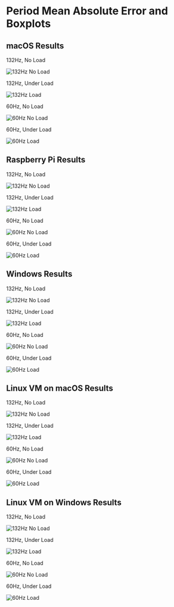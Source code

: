 # Period Mean Absolute Error and Boxplots

## macOS Results

132Hz, No Load

![132Hz No Load](./results/mae_boxplots/darwin_132Hz_stressFalse_bar_and_boxplots.png)

132Hz, Under Load

![132Hz Load](./results/mae_boxplots/darwin_132Hz_stressTrue_bar_and_boxplots.png)

60Hz, No Load

![60Hz No Load](./results/mae_boxplots/darwin_60Hz_stressFalse_bar_and_boxplots.png)

60Hz, Under Load

![60Hz Load](./results/mae_boxplots/darwin_60Hz_stressTrue_bar_and_boxplots.png)

## Raspberry Pi Results

132Hz, No Load

![132Hz No Load](./results/mae_boxplots/linux_132Hz_stressFalse_bar_and_boxplots.png)

132Hz, Under Load

![132Hz Load](./results/mae_boxplots/linux_132Hz_stressTrue_bar_and_boxplots.png)

60Hz, No Load

![60Hz No Load](./results/mae_boxplots/linux_60Hz_stressFalse_bar_and_boxplots.png)

60Hz, Under Load

![60Hz Load](./results/mae_boxplots/linux_60Hz_stressTrue_bar_and_boxplots.png)

## Windows Results

132Hz, No Load

![132Hz No Load](./results/mae_boxplots/win32_132Hz_stressFalse_bar_and_boxplots.png)

132Hz, Under Load

![132Hz Load](./results/mae_boxplots/win32_132Hz_stressTrue_bar_and_boxplots.png)

60Hz, No Load

![60Hz No Load](./results/mae_boxplots/win32_60Hz_stressFalse_bar_and_boxplots.png)

60Hz, Under Load

![60Hz Load](./results/mae_boxplots/win32_60Hz_stressTrue_bar_and_boxplots.png)

## Linux VM on macOS Results

132Hz, No Load

![132Hz No Load](./results/mae_boxplots/macoslinux_132Hz_stressFalse_bar_and_boxplots.png)

132Hz, Under Load

![132Hz Load](./results/mae_boxplots/macoslinux_132Hz_stressTrue_bar_and_boxplots.png)

60Hz, No Load

![60Hz No Load](./results/mae_boxplots/macoslinux_60Hz_stressFalse_bar_and_boxplots.png)

60Hz, Under Load

![60Hz Load](./results/mae_boxplots/macoslinux_60Hz_stressTrue_bar_and_boxplots.png)

## Linux VM on Windows Results

132Hz, No Load

![132Hz No Load](./results/mae_boxplots/winlinux_132Hz_stressFalse_bar_and_boxplots.png)

132Hz, Under Load

![132Hz Load](./results/mae_boxplots/winlinux_132Hz_stressTrue_bar_and_boxplots.png)

60Hz, No Load

![60Hz No Load](./results/mae_boxplots/winlinux_60Hz_stressFalse_bar_and_boxplots.png)

60Hz, Under Load

![60Hz Load](./results/mae_boxplots/winlinux_60Hz_stressTrue_bar_and_boxplots.png)
